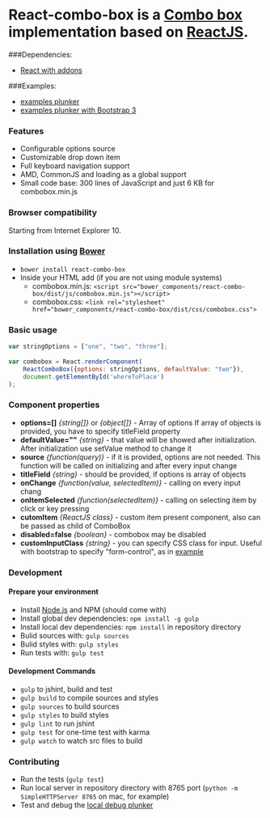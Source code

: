 React-combo-box is a [Combo box](http://en.wikipedia.org/wiki/Combo_box) implementation based on [ReactJS](http://facebook.github.io/react/).
=======================================================================


###Dependencies:
- [React with addons](http://fb.me/react-with-addons-0.11.2.js)

###Examples:
- [examples plunker](http://plnkr.co/edit/CpOhd7?p=preview)
- [examples plunker with Bootstrap 3](http://plnkr.co/edit/PLBfy8?p=preview)

### Features

- Configurable options source
- Customizable drop down item
- Full keyboard navigation support
- AMD, CommonJS and loading as a global support
- Small code base: 300 lines of JavaScript and just 6 KB for combobox.min.js

### Browser compatibility

Starting from Internet Explorer 10.

### Installation using [Bower](http://bower.io/)


- `bower install react-combo-box`
- Inside your HTML add (if you are not using module systems)
  - combobox.min.js: `<script src="bower_components/react-combo-box/dist/js/combobox.min.js"></script>`
  - combobox.css: `<link rel="stylesheet" href="bower_components/react-combo-box/dist/css/combobox.css">`

### Basic usage
```javascript
var stringOptions = ["one", "two", "three"];
      
var combobox = React.renderComponent(
    ReactComboBox({options: stringOptions, defaultValue: "two"}),
    document.getElementById('whereToPlace')
);
```

### Component properties

  * **options=[]** _{string[]}_ or _{object[]}_  - Array of options
      If array of objects is provided, you have to specify titleField property
  * **defaultValue=""** _{string}_ - that value will be showed after initialization. After initialization use setValue method to change it
  * **source** _{function(query)}_ - if it is provided, options are not needed. This function will be called on initializing and after every input change
  * **titleField** _{string}_ - should be provided, if options is array of objects
  * **onChange** _{function(value, selectedItem)}_ - calling on every input chang 
  * **onItemSelected** _{function(selectedItem)}_ - calling on selecting item by click or key pressing 
  * **cutomItem** _{ReactJS class}_ - custom item present component, also can be passed as child of ComboBox
  * **disabled=false** _{boolean}_ - combobox may be disabled
  * **customInputClass** _{string}_ - you can specify CSS class for input. Useful with bootstrap to specify "form-control", as in [example](http://plnkr.co/edit/PLBfy8?p=preview)

### Development
#### Prepare your environment
* Install [Node.js](http://nodejs.org/) and NPM (should come with)
* Install global dev dependencies: `npm install -g gulp`
* Install local dev dependencies: `npm install` in repository directory
* Bulid sources with: `gulp sources`
* Bulid styles with: `gulp styles`
* Run tests with: `gulp test`

#### Development Commands

* `gulp` to jshint, build and test
* `gulp build` to compile sources and styles
* `gulp sources` to build sources
* `gulp styles` to build styles
* `gulp lint` to run jshint
* `gulp test` for one-time test with karma
* `gulp watch` to watch src files to build

### Contributing

- Run the tests (`gulp test`)
- Run local server in repository directory with 8765 port (`python -m SimpleHTTPServer 8765` on mac, for example)
- Test and debug the [local debug plunker](http://plnkr.co/edit/PTi1id?p=preview)
